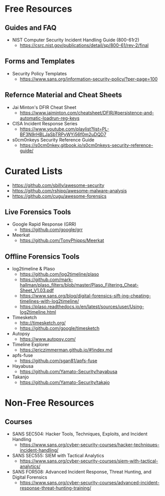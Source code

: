 # Free Resources

## Guides and FAQ
- NIST Computer Security Incident Handling Guide (800-61r2)
  - https://csrc.nist.gov/publications/detail/sp/800-61/rev-2/final
 
## Forms and Templates
- Security Policy Templates
  - https://www.sans.org/information-security-policy/?per-page=100

## Refernce Material and Cheat Sheets
- Jai Minton's DFIR Cheat Sheet
  - https://www.jaiminton.com/cheatsheet/DFIR/#persistence-and-automatic-loadrun-reg-keys
- CISA Incident Response Series
  - https://www.youtube.com/playlist?list=PL-BF3N9rHBLJaSbTRPyWYj56f0m2uDQD7
- s0cm0nkeys Security Reference Guide
  - https://s0cm0nkey.gitbook.io/s0cm0nkeys-security-reference-guide/

# Curated Lists
- https://github.com/sbilly/awesome-security
- https://github.com/rshipp/awesome-malware-analysis
- https://github.com/cugu/awesome-forensics

## Live Forensics Tools
- Google Rapid Response (GRR)
  - https://github.com/google/grr
- Meerkat
  - https://github.com/TonyPhipps/Meerkat

## Offline Forensics Tools
- log2timeline & Plaso
  - https://github.com/log2timeline/plaso
  - https://github.com/mark-hallman/plaso_filters/blob/master/Plaso_Filtering_Cheat-Sheet_V1.03.pdf
  - https://www.sans.org/blog/digital-forensics-sift-ing-cheating-timelines-with-log2timeline/
  - https://plaso.readthedocs.io/en/latest/sources/user/Using-log2timeline.html
- Timesketch
  - http://timesketch.org/
  - https://github.com/google/timesketch
- Autopsy
  - https://www.autopsy.com/
- Timeline Explorer
  - https://ericzimmerman.github.io/#!index.md
- apfs-fuse
  - https://github.com/sgan81/apfs-fuse
- Hayabusa
  - https://github.com/Yamato-Security/hayabusa
- Takanjo
  - https://github.com/Yamato-Security/takajo

# Non-Free Resources

## Courses
- SANS SEC504: Hacker Tools, Techniques, Exploits, and Incident Handling
  - https://www.sans.org/cyber-security-courses/hacker-techniques-incident-handling/
- SANS SEC555: SIEM with Tactical Analytics
  - https://www.sans.org/cyber-security-courses/siem-with-tactical-analytics/
- SANS FOR508: Advanced Incident Response, Threat Hunting, and Digital Forensics
  - https://www.sans.org/cyber-security-courses/advanced-incident-response-threat-hunting-training/





